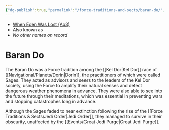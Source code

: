 ```yaml
---
{"dg-publish":true,"permalink":"/force-traditions-and-sects/baran-do/","tags":["faction","unfinished"],"noteIcon":"saber1"}
---
```


- [When Eden Was Lost (Ao3)](https://archiveofourown.org/works/19334440)
- Also known as
- *No other names on record*
# Baran Do

The Baran Do was a Force tradition among the [[Kel Dor\|Kel Dor]] race of [[Navigational/Planets/Dorin\|Dorin]], the practitioners of which were called Sages. They acted as advisors and seers to the leaders of the Kel Dor society, using the Force to amplify their natural senses and detect dangerous weather phenomena in advance. They were also able to see into the future through their meditations, which was essential in preventing wars and stopping catastrophes long in advance. 

Although the Sages faded to near extinction following the rise of the [[Force Traditions & Sects/Jedi Order\|Jedi Order]], they managed to survive in their obscurity, unaffected by the [[Events/Great Jedi Purge\|Great Jedi Purge]]. 

